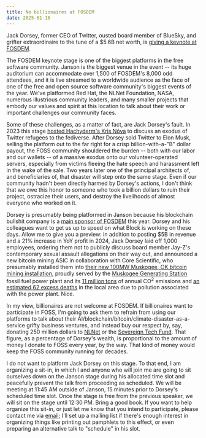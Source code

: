 ```yaml
---
title: No billionaires at FOSDEM
date: 2025-01-16
---
```


Jack Dorsey, former CEO of Twitter, ousted board member of BlueSky, and grifter
extraordinaire to the tune of a $5.6B net worth, is [giving a keynote at
FOSDEM][0].

[0]: https://fosdem.org/2025/schedule/event/fosdem-2025-4507-infusing-open-source-culture-into-company-dna-a-conversation-with-jack-dorsey-and-manik-surtani-block-s-head-of-open-source/

The FOSDEM keynote stage is one of the biggest platforms in the free software
community. Janson is the biggest venue in the event -- its huge auditorium
can accommodate over 1,500 of FOSDEM's 8,000 odd attendees, and it is live
streamed to a worldwide audience as the face of one of the free and open source
software community's biggest events of the year. We've platformed Red Hat, the
NLNet Foundation, NASA, numerous illustrious community leaders, and many smaller
projects that embody our values and spirit at this location to talk about their
work or important challenges our community faces.

Some of these challenges, as a matter of fact, are Jack Dorsey's fault. In 2023
this stage [hosted Hachyderm's Kris Nóva][1] to discuss an exodus of Twitter
refugees to the fediverse. After Dorsey sold Twitter to Elon Musk, selling the
platform out to the far right for a crisp billion-with-a-"B" dollar payout, the
FOSS community shouldered the burden -- both with our labor and our wallets --
of a massive exodus onto our volunteer-operated servers, especially from victims
fleeing the hate speech and harassment left in the wake of the sale. Two years
later one of the principal architects of, and beneficiaries of, that disaster
will step onto the same stage. Even if our community hadn't been directly harmed
by Dorsey's actions, I don't think that we owe this honor to someone who took a
billion dollars to ruin their project, ostracize their users, and destroy the
livelihoods of almost everyone who worked on it.

[1]: https://archive.fosdem.org/2023/schedule/event/hachyderm/
[2]: https://nlnet.nl/
[3]: https://www.sovereign.tech/

Dorsey is presumably being platformed in Janson because his blockchain bullshit
company is a [main sponsor of FOSDEM][sponsors] this year. Dorsey and his
colleagues want to get us up to speed on what Block is working on these days.
Allow me to give you a preview: in addition to posting $5B in revenue and a 21%
increase in YoY profit in 2024, Jack Dorsey laid off 1,000 employees, ordering
them not to publicly discuss board member Jay-Z's contemporary sexual assault
allegations on their way out, and announced a new bitcoin mining ASIC in
collaboration with Core Scientific, who presumably installed them into [their
new 100MW Muskogee, OK bitcoin mining installation][4], proudly served by the
[Muskogee Generating Station][5] fossil fuel power plant and its [11 million
tons][7] of annual CO<sup>2</sup> emissions and [an estimated 62 excess
deaths][6] in the local area due to pollution associated with the power plant.
Nice.

[sponsors]: https://fosdem.org/2025/about/sponsors/

[4]: https://investors.corescientific.com/news-events/press-releases/detail/99/core-scientific-and-port-muskogee-break-ground-on-100-mw-hpc-data-center
[5]: https://www.gem.wiki/Muskogee_Generating_Station
[6]: https://www.gem.wiki/Muskogee_Generating_Station#Death_and_disease_attributable_to_fine_particle_pollution_from_Muskogee_Generating_Station
[7]: https://www.gem.wiki/Muskogee_Generating_Station#Emissions_Data

In my view, billionaires are not welcome at FOSDEM. If billionaires want to
participate in FOSS, I'm going to ask them to refrain from using our platforms
to talk about their AI/blockchain/bitcoin/climate-disaster-as-a-service grifty
business ventures, and instead buy our respect by, say, donating 250 million
dollars to [NLNet][2] or the [Sovereign Tech Fund][3]. That figure, as a
percentage of Dorsey's wealth, is proportional to the amount of money I donate
to FOSS every year, by the way. That kind of money would keep the FOSS community
running for decades.

I do not want to platform Jack Dorsey on this stage. To that end, I am
organizing a sit-in, in which I and anyone who will join me are going to sit
ourselves down on the Janson stage during his allocated time slot and peacefully
prevent the talk from proceeding as scheduled. We will be meeting at 11:45 AM
outside of Janson, 15 minutes prior to Dorsey's scheduled time slot. Once the
stage is free from the previous speaker, we will sit on the stage until 12:30
PM. Bring a good book. If you want to help organize this sit-in, or just let me
know that you intend to participate, please contact me via
[email](mailto:sir@cmpwn.com); I'll set up a mailing list if there's enough
interest in organizing things like printing out pamphlets to this effect, or
even preparing an alternative talk to "schedule" in his slot.
